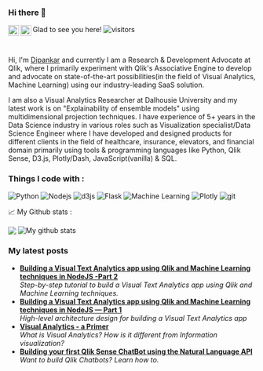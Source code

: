 ### Hi there 👋

<a href="https://twitter.com/Dipankartnt">
  <img align="left" alt="Dipankar Mazumdar | Twitter" width="22px" src="https://raw.githubusercontent.com/peterthehan/peterthehan/master/assets/twitter.svg" />
</a>
<a href="https://www.linkedin.com/in/dipankar-mazumdar/">
  <img align="left" alt="Dipankar's LinkedIn" width="22px" src="https://raw.githubusercontent.com/peterthehan/peterthehan/master/assets/linkedin.svg" />
</a>

<!--
**dipankarqlik/dipankarqlik** is a ✨ _special_ ✨ repository because its `README.md` (this file) appears on your GitHub profile.

Here are some ideas to get you started:

- 🔭 I’m currently working on ...
- 🌱 I’m currently learning ...
- 👯 I’m looking to collaborate on ...
- 🤔 I’m looking for help with ...
- 💬 Ask me about ...
- 📫 How to reach me: ...
- 😄 Pronouns: ...
- ⚡ Fun fact: ...
-->
Glad to see you here! ![visitors](https://visitor-badge.glitch.me/badge?page_id=dipankarqlik.dipankarqlik)

<br />

Hi, I'm [Dipankar](https://dipankar.substack.com) and currently I am a Research & Development Advocate at Qlik, where I primarily experiment with Qlik's Associative Engine to develop and advocate on state-of-the-art possibilities(in the field of Visual Analytics, Machine Learning) using our industry-leading SaaS solution. 

I am also a Visual Analytics Researcher at Dalhousie University and my latest work is on "Explainability of ensemble models" using multidimensional projection techniques. I have experience of 5+ years in the Data Science industry in various roles such as Visualization specialist/Data Science Engineer where I have developed and designed products for different clients in the field of healthcare, insurance, elevators, and financial domain primarily using tools & programming languages like Python, Qlik Sense, D3.js, Plotly/Dash, JavaScript(vanilla) & SQL.

<h3>Things I code with :</h3>
<p>
  <img alt="Python" src="https://img.shields.io/badge/-Python-46a2f1?style=flat-square&logo=python&logoColor=yellow" />
  <img alt="Nodejs" src="https://img.shields.io/badge/-Nodejs-43853d?style=flat-square&logo=Node.js&logoColor=white" />
  <img alt="d3js" src="https://img.shields.io/badge/-D3.js-F9A03C?style=flat-square&logo=d3.js&logoColor=white" />
  <img alt="Flask" src="https://img.shields.io/badge/-Git-F05032?style=flat-square&logo=git&logoColor=white" />
  <img alt="Machine Learning" src="https://img.shields.io/badge/-Machine%20Learning-cc66ff?style=flat-square&logo=SmartThings&logoColor=black" />
  <img alt="Plotly" src="https://img.shields.io/badge/-Plotly-668cff?style=flat-square&logo=plotly&logoColor=white" />
  <img alt="git" src="https://img.shields.io/badge/-Flask-F05032?style=flat-square&logo=Flask&logoColor=black" />
  
</p>

📈 My Github stats :

<img align="center" src="https://github-readme-stats.vercel.app/api/top-langs/?username=dipankarqlik&langs_count=8" />
</a>
<img align="center" src="https://github-readme-stats.vercel.app/api?username=dipankarqlik&show_icons=true&line_height=27&include_all_commits=true" alt="My github stats" />
</a>  

<h3>My latest posts</h3>
<ul>
  <li><a href="https://dipankar-tnt.medium.com/building-a-visual-text-analytics-app-using-qlik-and-machine-learning-techniques-in-nodejs-part-2-afaf139b6e26"><b> Building a Visual Text Analytics app using Qlik and Machine Learning techniques in NodeJS -Part 2</b></a><br/><i>Step-by-step tutorial to build a Visual Text Analytics app using Qlik and Machine Learning techniques.</i></li>
  <li><a href="https://dipankar-tnt.medium.com/building-a-visual-text-analytics-app-using-qlik-and-machine-learning-techniques-in-nodejs-part-1-5adaa73f290a"><b> Building a Visual Text Analytics app using Qlik and Machine Learning techniques in NodeJS — Part 1</b></a><br/><i> High-level architecture design for building a Visual Text Analytics app</i></li>
  <li><a href="https://dipankar-tnt.medium.com/visual-analytics-a-primer-4a912819ad29"><b>Visual Analytics - a Primer</b></a><br/><i>What is Visual Analytics? How is it different from Information visualization?</i></li>
  <li><a href="https://dipankar-tnt.medium.com/building-your-first-qlik-sense-chatbot-using-the-natural-language-api-c5b9bcfed7cc"><b>Building your first Qlik Sense ChatBot using the Natural Language API</b></a><br/><i>Want to build Qlik Chatbots? Learn how to.</i></li>
</ul>
